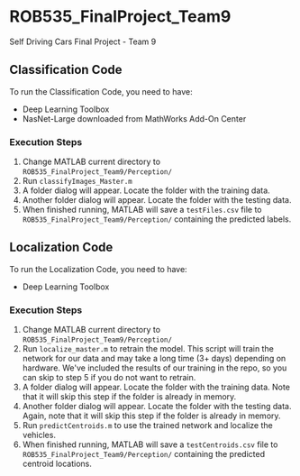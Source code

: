 # ROB535_FinalProject_Team9
Self Driving Cars Final Project - Team 9

## Classification Code

To run the Classification Code, you need to have:
 - Deep Learning Toolbox
 - NasNet-Large downloaded from MathWorks Add-On Center

### Execution Steps
1. Change MATLAB current directory to `ROB535_FinalProject_Team9/Perception/`
2. Run `classifyImages_Master.m`
3. A folder dialog will appear. Locate the folder with the training data. 
4. Another folder dialog will appear. Locate the folder with the testing data. 
5. When finished running, MATLAB will save a `testFiles.csv` file to `ROB535_FinalProject_Team9/Perception/` containing the predicted labels. 


## Localization Code

To run the Localization Code, you need to have: 
- Deep Learning Toolbox

### Execution Steps
1. Change MATLAB current directory to `ROB535_FinalProject_Team9/Perception/`
2. Run `localize_master.m` to retrain the model. This script will train the network for our data and may take a long time (3+ days) depending on hardware. We've included the results of our training in the repo, so you can skip to step 5 if you do not want to retrain. 
3. A folder dialog will appear. Locate the folder with the training data. Note that it will skip this step if the folder is already in memory. 
4. Another folder dialog will appear. Locate the folder with the testing data. Again, note that it will skip this step if the folder is already in memory. 
5. Run `predictCentroids.m` to use the trained network and localize the vehicles. 
6. When finished running, MATLAB will save a `testCentroids.csv` file to `ROB535_FinalProject_Team9/Perception/` containing the predicted centroid locations.